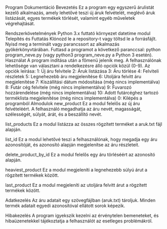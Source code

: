 Program Dokumentáció
Bevezetés
Ez a program egy egyszerű árulistát kezelő alkalmazás, amely lehetővé teszi új áruk felvételét, meglévő áruk listázását, egyes termékek törlését, valamint egyéb műveletek végrehajtását.

Rendszerkövetelmények
Python 3.x futtató környezet
datetime modul
Telepítés és Futtatás
Klónozd le a repository-t vagy töltsd le a forrásfájlt.
Nyisd meg a terminált vagy parancssort az alkalmazás gyökérkönyvtárában.
Futtasd a programot a következő paranccsal: python program_neve.py (vagy python3 program_neve.py a Python 3 esetén).
Használat
A program indítása után a főmenü jelenik meg.
A felhasználónak lehetősége van választani a rendelkezésre álló opciók közül (0-9).
Az opciók leírása:
1: Új áru felvitele
2: Áruk listázása
3: Áru törlése
4: Felviteli részletek
5: Legnehezebb áru megjelenítése
6: Utoljára felvitt áru megjelenítése
7: Kiszállítási dátum módosítása (még nincs implementálva)
8: Futár cég felvitele (még nincs implementálva)
9: Fuvarozó hozzárendelése (még nincs implementálva)
10: Adott futárcéghez tartozó terméklista megjelenítése (még nincs implementálva)
0: Kilépés a programból
Almodulok
new_product
Ez a modul felelős az új áru felvételéért. A felhasználó megadhatja az áru nevét, magasságát, szélességét, súlyát, árát, és a beszállító nevét.

list_products
Ez a modul listázza az összes rögzített terméket a aruk.txt fájl alapján.

list_id
Ez a modul lehetővé teszi a felhasználónak, hogy megadja egy áru azonosítóját, és azonosító alapján megjelenítse az áru részleteit.

delete_product_by_id
Ez a modul felelős egy áru törléséért az azonosító alapján.

heaviest_product
Ez a modul megjeleníti a legnehezebb súlyú árut a rögzített termékek között.

last_product
Ez a modul megjeleníti az utoljára felvitt árut a rögzített termékek között.

Adatkezelés
Az áru adatait egy szövegfájlban (aruk.txt) tároljuk. Minden termék adatait egyedi azonosítóval ellátott sorok képezik.

Hibakezelés
A program igyekszik kezelni az érvénytelen bemeneteket, és hibaüzenetekkel tájékoztatja a felhasználót az esetleges problémákról.